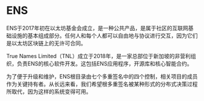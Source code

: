 # 

# ENS

ENS于2017年初在以太坊基金会成立，是一种公共产品，是属于社区的互联网基础设施的基本组成部分。任何人和每个人都可以自由地与协议进行交互，因为它们是以太坊区块链上的无许可合同。

True Names Limited（TNL）成立于2018年，是一家总部位于新加坡的非营利组织，负责ENS的核心软件开发。这包括ENS应用程序，开源库和核心智能合约。

为了便于升级和维护，ENS根目录由七个多重签名中的四个控制，相关项目的成员作为关键持有者。从长远来看，我们希望根多重签名被某种形式的分布式决策过程所取代，因为这样的系统变得可用。


